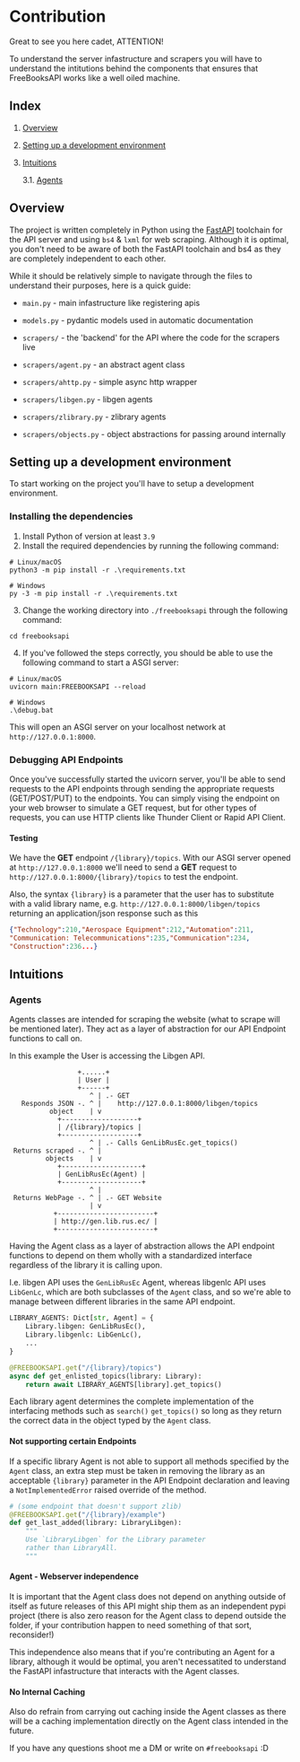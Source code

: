 # Contribution

Great to see you here cadet, ATTENTION!

To understand the server infastructure and scrapers you will have to understand the intitutions behind the components that ensures that FreeBooksAPI works like a well oiled machine.

## Index

1. [Overview](#overview)
2. [Setting up a development environment](#setting-up-a-development-environment)
3. [Intuitions](#intuitions)

   3.1. [Agents](#agents)

## Overview

The project is written completely in Python using the [FastAPI](https://fastapi.tiangolo.com/) toolchain for the API server and using `bs4` & `lxml` for web scraping.
Although it is optimal, you don't need to be aware of both the FastAPI toolchain and bs4 as they are completely independent to each other.

While it should be relatively simple to navigate through the files to understand their purposes, here is a quick guide:

- `main.py` - main infastructure like registering apis

- `models.py` - pydantic models used in automatic documentation
- `scrapers/` - the 'backend' for the API where the code for the scrapers live
- `scrapers/agent.py` - an abstract agent class
- `scrapers/ahttp.py` - simple async http wrapper
- `scrapers/libgen.py` - libgen agents
- `scrapers/zlibrary.py` - zlibrary agents
- `scrapers/objects.py` - object abstractions for passing around internally

## Setting up a development environment

To start working on the project you'll have to setup a development environment.

### Installing the dependencies

1. Install Python of version at least `3.9`
2. Install the required dependencies by running the following command:

```
# Linux/macOS
python3 -m pip install -r .\requirements.txt

# Windows
py -3 -m pip install -r .\requirements.txt
```

3. Change the working directory into `./freebooksapi` through the following command:

```
cd freebooksapi
```

4. If you've followed the steps correctly, you should be able to use the following command to start a ASGI server:

```
# Linux/macOS
uvicorn main:FREEBOOKSAPI --reload

# Windows
.\debug.bat
```

This will open an ASGI server on your localhost network at `http://127.0.0.1:8000`.

### Debugging API Endpoints

Once you've successfully started the uvicorn server, you'll be able to send requests to the API endpoints through sending the appropriate requests (GET/POST/PUT) to the endpoints. You can simply vising the endpoint on your web browser to simulate a GET request, but for other types of requests, you can use HTTP clients like Thunder Client or Rapid API Client.

#### Testing

We have the **GET** endpoint `/{library}/topics`. With our ASGI server opened at `http://127.0.0.1:8000` we'll need to send a **GET** request to `http://127.0.0.1:8000/{library}/topics` to test the endpoint.

Also, the syntax `{library}` is a parameter that the user has to substitute with a valid library name, e.g. `http://127.0.0.1:8000/libgen/topics`
returning an application/json response such as this

```json
{"Technology":210,"Aerospace Equipment":212,"Automation":211,
"Communication: Telecommunications":235,"Communication":234,
"Construction":236...}
```

## Intuitions

### Agents

Agents classes are intended for scraping the website (what to scrape will be mentioned later). They act as a layer of abstraction for our API Endpoint functions to call on.

In this example the User is accessing the Libgen API.

```
                 +......+
                 | User |
                 +------+
                    ^ | .- GET
   Responds JSON -. ^ |    http://127.0.0.1:8000/libgen/topics
          object    | v
            +-------------------+
            | /{library}/topics |
            +-------------------+
                    ^ | .- Calls GenLibRusEc.get_topics()
 Returns scraped -. ^ |
         objects    | v
            +--------------------+
            | GenLibRusEc(Agent) |
            +--------------------+
                    ^ |
 Returns WebPage -. ^ | .- GET Website
                    | v
           +------------------------+
           | http://gen.lib.rus.ec/ |
           +------------------------+
```

Having the Agent class as a layer of abstraction allows the API endpoint functions to depend on them wholly with a standardized interface regardless of the library it is calling upon.

I.e. libgen API uses the `GenLibRusEc` Agent, whereas libgenlc API uses `LibGenLc`, which are both subclasses of the `Agent` class, and so we're able to manage between different libraries in the same API endpoint.

```py
LIBRARY_AGENTS: Dict[str, Agent] = {
    Library.libgen: GenLibRusEc(),
    Library.libgenlc: LibGenLc(),
    ...
}

@FREEBOOKSAPI.get("/{library}/topics")
async def get_enlisted_topics(library: Library):
    return await LIBRARY_AGENTS[library].get_topics()
```

Each library agent determines the complete implementation of the interfacing methods such as `search()` `get_topics()` so long as they return the correct data in the object typed by the `Agent` class.

#### Not supporting certain Endpoints

If a specific library Agent is not able to support all methods specified by the `Agent` class, an extra step must be taken in removing the library as an acceptable `{library}` parameter in the API Endpoint declaration and leaving a `NotImplementedError` raised override of the method.

```py
# (some endpoint that doesn't support zlib)
@FREEBOOKSAPI.get("/{library}/example")
def get_last_added(library: LibraryLibgen):
    """
    Use `LibraryLibgen` for the Library parameter
    rather than LibraryAll.
    """
```

#### Agent - Webserver independence

It is important that the Agent class does not depend on anything outside of itself as future releases of this API might ship them as an independent pypi project (there is also zero reason for the Agent class to depend outside the folder, if your contribution happen to need something of that sort, reconsider!)

This independence also means that if you're contributing an Agent for a library, although it would be optimal, you aren't necessatited to understand the FastAPI infastructure that interacts with the Agent classes.

#### No Internal Caching

Also do refrain from carrying out caching inside the Agent classes as there will be a caching implementation directly on the Agent class intended in the future.

If you have any questions shoot me a DM or write on `#freebooksapi` :D
